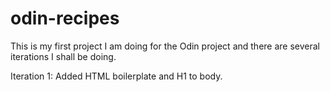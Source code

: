 # odin-recipes
This is my first project I am doing for the Odin project and there are several iterations I shall be doing.

Iteration 1: Added HTML boilerplate and H1 to body.